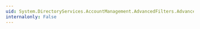 ```yaml
---
uid: System.DirectoryServices.AccountManagement.AdvancedFilters.AdvancedFilterSet(System.String,System.Object,System.Type,System.DirectoryServices.AccountManagement.MatchType)
internalonly: False
---
```

